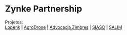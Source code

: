 # Zynke Partnership

Projetos:
<br>
<a href="https://www.lopenk.giize.com" target="_blank">Lopenk</a> |
<a href="https://www.agrodrone.giize.com" target="_blank">AgroDrone</a> |
<a href="https://www.advocaciazimbres.giize.com" target="_blank">Advocacia Zimbres</a> |
<a href="https://zynkepartnership.github.io/SIASO/" target="_blank">SIASO</a> |
<a href="https://zynkepartnership.github.io/SALIM/" target="_blank">SALIM</a>
